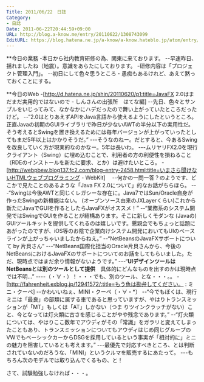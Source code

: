 ```yaml
---
Title: 2011/06/22　日誌
Category:
- 日誌
Date: 2011-06-22T20:44:59+09:00
URL: http://blog.a-know.me/entry/20110622/1308743099
EditURL: https://blog.hatena.ne.jp/a-know/a-know.hateblo.jp/atom/entry/12921228815727979594
---
```




**今日の業務
-本日から社内教育研修の為、関東に来ております。
--早速昨日、揺れましたね（地震）。意識をあらたにしております。
-研修内容は「プロジェクト管理入門」。
--初日にして色々思うところ・愚痴もあるけれど、あえて黙っておくことにする。


**今日のWeb
-[http://d.hatena.ne.jp/shin/20110620/p1:title=JavaFX 2.0はまだまだ実用的ではないので - しんさんの出張所　はてな編]
--先日、色々とサンプルをいじってみて、なかなかにハデだったので舞い上がっていたところだったけど。
--“2.0はとりあえずAPIをJava言語から使えるようにしたというところ。正直Javaの初期のGUIライブラリで昨日が少ないAWTの半分以下の実用性だ。そう考えるとSwingを置き換えるためには毎年バージョンが上がっていったとしてもまだ5年以上はかかりそうだ。”
---そうなのねー。だとすると、今あるSwingを改良していく方が現実的なのかなー。5年は長いわ。
---ムリヤリFX2.0を現行クライアント（Swing）に埋め込むことで、利用者の方の利便性を損ねること（RDEのインストールを新たに要求、とか）は避けたいところ。
-[http://webpbew.blog137.fc2.com/blog-entry-2458.html:title=いまさら聞けないHTMLウェブプログラミング - WebKit]　
--何かの一問一答？のようです、どこかで見たことのあるような「Java FX 2.0について」的なお話がちらほら。
---“Swingは今後AWTと同じくレガシーな存在に。Java7ではSun/Oracle自身が作ったSwingの新機能はない。 (オープンソース由来のJXLayerくらい)これから新たにJavaでGUIを作るとしたらJavaFXがオススメ！”
--“業務系のシステム開発ではSwingでGUIを作ることが結構あります。そこに新しくモダンな (Javaの) GUIツールキットを提供してくれるのは嬉しいです。懇親会でもちょっと話題にあがったのですが、iOS等のお陰で企業向けシステム開発においてもUIのベースラインが上がっちゃいましたからねえ。”
--“NetBeansのJavaFXサポートについて by 片貝さん”
---“NetBeans国際化担当のOracle片貝さんから、今後のNetBeansにおけるJavaFXのサポートについてのお話をしてもらいました。ただ、現時点ではまだ余り情報がないようです。”
---“<span class="deco" style="font-weight:bold;">UIデザインツールはNetBeansとは別のツールとして提供</span>　具体的にどんなものを出すのかは現時点では不明...”
----（・∀・）！・・・でも、別のツール、とな・・・。。
-[http://fahrenheit.exblog.jp/12941572/:title=もう魚は勘弁してください。 : ミニ・クーペ]
--かわいいねぇ、MINI・クーペ（・∀・*）
--“今でもぼくは、現行ミニは「最良」の部類に属する車であると思っていますが、やはりトランスミッションが「MT」もしくは「AT」しかない（つま りツインクラッチがない）こと、今となっては灯火類に古さを感じることがやや残念であります。”
--“灯火類については、やはりここ数年でアウディがその「常識」をガラリと変えてしまったこともあり、トランスミッションについてもアウディはじめ同じグループのVWでもベーシックカーからDSGを採用しているという事実が「相対的に」ミニの魅力を阻害しているとも考えます。”
---最優先で対応すべきところ、とは判断されていないのだろうな、「MINI」というクルマを販売するにあたって。
---もちろん次のモデルでは取り込んでくるもの、と！



さて、試験勉強しなければ・・・。
